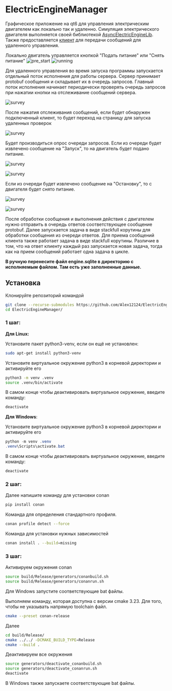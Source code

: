 # ElectricEngineManager
Графическое приложение на qt6 для управления электрическим
двигателем как локально так и удаленно. Симуляция электрического двигателя выполняется своей
библиотекой [AsyncElectricEngineLib](https://github.com/Alex12124/AsyncElectricEngineLib). Также предоставляется [клиент](https://github.com/Alex12124/ElectricEngineManagerClient) для передачи сообщений для удаленного управления.

Локально двигатель управляется кнопкой
"Подать питание" или "Снять питание"
![pre_start](assets/prestart_engine.png)
![running](assets/running_engine.png)

Для удаленного управления во время запуска программы запускается отдельный поток
исполнения для работы сервера. Сервер принимает protobuf сообщения и складывает их в очередь запросов. Главный поток исполнения начинает периодически проверять очередь запросов при нажатии кнопки на отслеживание сообщений сервера.

![survey](assets/survey_server.png)

После нажатия отслеживания сообщений, если будет обнаружен подключенный клиент, то будет переход на страницу для запуска удаленных проверок

![survey](assets/remote_prestart.png)

Будет производиться опрос очереди запросов. Если из очереди будет извлечено сообщение на "Запуск", то на двигатель будет подано питание.

![survey](assets/remote_command_start.png)

![survey](assets/remote_run.png)

Если из очереди будет извлечено сообщение на "Остановку", то с двигателя будет снято питание.

![survey](assets/remote_command_stop.png)

![survey](assets/remote_stop.png)

После обработки сообщения и выполнения действия с двигателем нужно отправить в очередь ответов соответствующее сообщение protobuf. Далее запускается задача в виде stackfull корутины для обработки сообщения из очереди ответов. Для приема сообщений клиента также работает задача в виде stackfull корутины. Различие в том, что на ответ клиенту каждый раз запускается новая задача, тогда как на прием сообщений работает одна задача в цикле.

**В ручную перенесите файл engine.sqlite в директорию с исполняемым файлом. Там есть уже заполненные данные.**

## Установка
Клонируйте репозиторий командой
```bash
git clone --recurse-submodules https://github.com/Alex12124/ElectricEngineManager.git 
cd ElectricEngineManager/
```
### 1 шаг:
**Для Linux:**

Установите пакет python3-venv, если он ещё не установлен:
```bash
sudo apt-get install python3-venv
```
Установите виртуальное окружение python3 в корневой директории
и активируйте его
```bash
python3 -m venv .venv
source .venv/bin/activate
```
В самом конце чтобы деактивировать виртуальное окружение, введите команду:
```bash
deactivate
```

**Для Windows**:

Установите виртуальное окружение python3 в корневой директории
и активируйте его
```PowerShell
python -m venv .venv
.venv\Scripts\activate.bat
```
В самом конце чтобы деактивировать виртуальное окружение, введите команду:
```PowerShell
deactivate
```

### 2 шаг:
Далее напишите команду для установки conan
```bash
pip install conan
```
Команда для определения стандартного профиля.
```bash
conan profile detect --force
```
Команда для установки нужных зависимостей
```bash
conan install . --build=missing
```

### 3 шаг:
Активируем окружения conan
```bash
source build/Release/generators/conanbuild.sh
source build/Release/generators/conanrun.sh
```
Для Windows запустите соответствующие bat файлы.

Выполняем команду, которая доступна с версии cmake 3.23. Для того, чтобы
не указывать напрямую toolchain файл.
```bash
cmake --preset conan-release
```
Далее
```bash
cd build/Release/
cmake ../../ -DCMAKE_BUILD_TYPE=Release
cmake --build .
```
Деактивируем все окружения
```bash
source generators/deactivate_conanbuild.sh
source generators/deactivate_conanrun.sh
deactivate
```
В Windows также запускаете соответствующие bat файлы.
